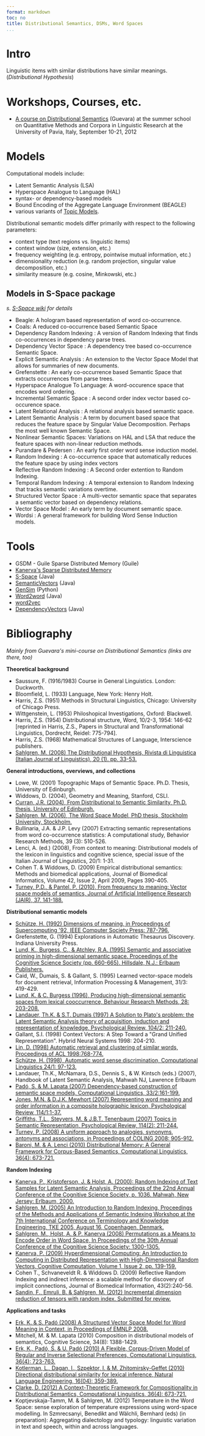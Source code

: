 ```yaml
---
format: markdown
toc: no
title: Distributional Semantics, DSMs, Word Spaces
...
```

# Intro

Linguistic items with similar distributions have similar meanings. (*Distributional Hypothesis*)

# Workshops, Courses, etc.

 - [A course on Distributional Semantics](http://www.gavagai.se/distributional_semantics.php) (Guevara) at the summer school on Quantitative Methods and Corpora in Linguistic Research at the University of Pavia, Italy, September 10-21, 2012


# Models

Computational models include: 
  
 - Latent Semantic Analysis (LSA) 
 - Hyperspace Analogue to Language (HAL)
 - syntax- or dependency-based models
 - Bound Encoding of the Aggregate Language Environment (BEAGLE)
 - various variants of [Topic Models](http://ru.wikipedia.org/wiki/%D0%A2%D0%B5%D0%BC%D0%B0%D1%82%D0%B8%D1%87%D0%B5%D1%81%D0%BA%D0%BE%D0%B5_%D0%BC%D0%BE%D0%B4%D0%B5%D0%BB%D0%B8%D1%80%D0%BE%D0%B2%D0%B0%D0%BD%D0%B8%D0%B5).  

Distributional semantic models differ primarily with respect to the following parameters:  

 - context type (text regions vs. linguistic items)  
 - context window (size, extension, etc.)  
 - frequency weighting (e.g. entropy, pointwise mutual information, etc.)  
 - dimensionality reduction (e.g. random projection, singular value decomposition, etc.)  
 - similarity measure (e.g. cosine, Minkowski, etc.)

## Models in S-Space package

*s. [S-Space wiki](https://github.com/fozziethebeat/S-Space/wiki/PackageLayout#implementations) for details*

 - Beagle: A hologram based representation of word co-occurrence.
 - Coals: A reduced co-occurrence based Semantic Space
 - Dependency Random Indexing : A version of Random Indexing that finds co-occurrences in dependency parse trees.
 - Dependency Vector Space : A dependency tree based co-occurrence Semantic Space.
 - Explicit Semantic Analysis : An extension to the Vector Space Model that allows for summaries of new documents.
 - Grefenstette : An early co-occurrence based Semantic Space that extracts occurrences from parse trees.
 - Hyperspace Analogue To Language: A word-occurence space that encodes word ordering.
 - Incremental Semantic Space : A second order index vector based co-occurence space.
 - Latent Relational Analysis : A relational analysis based semantic space.
 - Latent Semantic Analysis : A term by document based space that reduces the feature space by Singular Value Decomposition. Perhaps the most well known Semantic Space.
 - Nonlinear Semantic Spaces: Variations on HAL and LSA that reduce the feature spaces with non-linear reduction methods.
 - Purandare & Pedersen : An early first order word sense induction model.
 - Random Indexing : A co-occurrence space that automatically reduces the feature space by using index vectors
 - Reflective Random Indexing : A Second order extention to Random Indexing.
 - Temporal Random Indexing : A temporal extension to Random Indexing that tracks semantic variations overtime.
 - Structured Vector Space : A multi-vector semantic space that separates a semantic vector based on dependency relations.
 - Vector Space Model : An early term by document semantic space.
 - Wordsi : A general framework for building Word Sense Induction models.


# Tools

 - GSDM - Guile Sparse Distributed Memory (Guile)
 - [Kanerva's Sparse Distributed Memory](https://github.com/msbrogli/sdm)
 - [S-Space](https://github.com/fozziethebeat/S-Space) (Java)
 - [SemanticVectors](http://code.google.com/p/semanticvectors/) (Java)
 - [GenSim](http://radimrehurek.com/gensim/) (Python)
 - [Word2word](http://www.indiana.edu/~semantic/word2word/) (Java)
 - [word2vec](https://code.google.com/p/word2vec/)    
 - [DependencyVectors](http://nlpado.de/~sebastian/software/dv.shtml) (Java)

# Bibliography

*Mainly from Guevara's mini-course on Distributional Semantics (links are there, too)*

**Theoretical background**

 - Saussure, F. (1916/1983) Course in General Linguistics. London: Duckworth.
 - Bloomfield, L. (1933) Language, New York: Henry Holt.
 - Harris, Z.S. (1951) Methods in Structural Linguistics, Chicago: University of Chicago Press.
 - Wittgenstein, L. (1953) Philoshopical Investigations, Oxford: Blackwell.
 - Harris, Z.S. (1954) Distributional structure, Word, 10/2-3, 1954: 146-62 [reprinted in Harris, Z.S., Papers in Structural and Transformational Linguistics, Dordrecht, Reidel: 775-794].
 - Harris, Z.S. (1968) Mathematical Structures of Language, Interscience publishers.
 - [Sahlgren, M. (2008) The Distributional Hypothesis, Rivista di Linguistica (Italian Journal of Linguistics), 20 (1). pp. 33-53.](http://soda.swedish-ict.se/3941/1/sahlgren.distr-hypo.pdf)

**General introductions, overviews, and collections**

 - Lowe, W. (2001) Topographic Maps of Semantic Space. Ph.D. Thesis, University of Edinburgh.
 - Widdows, D. (2004), Geometry and Meaning, Stanford, CSLI.
 - [Curran, J.R. (2004), From Distributional to Semantic Similarity, Ph.D. thesis, University of Edinburgh.](http://www.inf.ed.ac.uk/publications/thesis/online/IP030023.pdf)
 - [Sahlgren, M. (2006), The Word Space Model, PhD thesis, Stockholm University, Stockholm.](http://www.sics.se/%7Emange/TheWordSpaceModel.pdf)
 - Bullinaria, J.A. & J.P. Levy (2007) Extracting semantic representations from word co-occurrence statistics: A computational study, Behavior Research Methods, 39 (3): 510-526.
 - Lenci, A. (ed.) (2008), From context to meaning: Distributional models of the lexicon in linguistics and cognitive science, special issue of the Italian Journal of Linguistics, 20/1: 1-31.
 - Cohen T. & Widdows, D. (2009) Empirical distributional semantics: Methods and biomedical applications, Journal of Biomedical Informatics, Volume 42, Issue 2, April 2009, Pages 390-405.
 - [Turney, P.D., & Pantel, P. (2010), From frequency to meaning: Vector space models of semantics, Journal of Artificial Intelligence Research (JAIR), 37, 141-188.](http://arxiv.org/pdf/1003.1141v1)

**Distributional semantic models**

 - [Schütze, H. (1992) Dimensions of meaning, in Proceedings of Supercomputing '92, IEEE Computer Society Press: 787-796.](http://citeseerx.ist.psu.edu/viewdoc/download?doi=10.1.1.27.978&rep=rep1&type=pdf)
 - Grefenstette, G. (1994) Explorations in Automatic Thesaurus Discovery. Indiana University Press.
 - [Lund, K., Burgess, C., & Atchley, R.A. (1995) Semantic and associative priming in high-dimensional semantic space. Proceedings of the Cognitive Science Society (pp. 660-665). Hillsdale, N.J.: Erlbaum Publishers.](http://locutus.ucr.edu/reprintPDFs/lba95csp.pdf)
 - Caid, W., Dumais, S. & Gallant, S. (1995) Learned vector-space models for document retrieval, Information Processing & Management, 31/3: 419-429.
 - [Lund, K. & C. Burgess (1996), Producing high-dimensional semantic spaces from lexical cooccurrence, Behaviour Research Methods, 28: 203-208.](http://locutus.ucr.edu/reprintPDFs/lb96brmic.pdf)
 - [Landauer, Th.K. & S.T. Dumais (1997) A Solution to Plato's problem: the Latent Semantic Analysis theory of acquisition, induction and representation of knowledge, Psychological Review, 104/2: 211-240.](http://lsa.colorado.edu/papers/plato/plato.annote.html)
 - Gallant, S.I. (1998) Context Vectors: A Step Toward a "Grand Unified Representation". Hybrid Neural Systems 1998: 204-210.
 - [Lin, D. (1998) Automatic retrieval and clustering of similar words, Proceedings of ACL 1998:768-774.](http://www.aclweb.org/anthology-new/C/C98/C98-2122.pdf)
 - [Schütze, H. (1998), Automatic word sense discrimination, Computational Linguistics 24/1: 97-123.](http://www.aclweb.org/anthology/J/J98/J98-1004.pdf)
 - Landauer, Th.K., McNamara, D.S., Dennis S., & W. Kintsch (eds.) (2007), Handbook of Latent Semantic Analysis, Mahwah NJ, Lawrence Erlbaum
 - [Padó, S. & M. Lapata (2007) Dependency-based construction of semantic space models, Computational Linguistics, 33/2:161-199.](http://www.aclweb.org/anthology/J/J07/J07-2002.pdf)
 - [Jones, M.N. & D.J.K. Mewhort (2007) Representing word meaning and order information in a composite holographic lexicon, Psychological Review, 114/1:1-37.](http://www.indiana.edu/%7Eclcl/New/Jones_Mewhort_PR.pdf)
 - [Griffiths, T.L., Steyvers, M. & J.B.T. Tenenbaum (2007) Topics in Semantic Representation, Psychological Review, 114(2): 211-244.](http://psiexp.ss.uci.edu/research/papers/Griffiths_Steyvers_Tenenbaum_2007.pdf)
 - [Turney, P. (2008) A uniform approach to analogies, synonyms, antonyms and associations, in Proceedings of COLING 2008: 905-912.](http://aclweb.org/anthology-new/C/C08/C08-1114.pdf)
 - [Baroni, M. & A. Lenci (2010) Distributional Memory: A General Framework for Corpus-Based Semantics, Computational Linguistics, 36(4): 673-721.](http://www.aclweb.org/anthology-new/J/J10/J10-4006.pdf)

**Random Indexing**

 - [Kanerva, P., Kristoferson, J. & Holst, A. (2000): Random Indexing of Text Samples for Latent Semantic Analysis, Proceedings of the 22nd Annual Conference of the Cognitive Science Society, p. 1036. Mahwah, New Jersey: Erlbaum, 2000.](http://www.rni.org/kanerva/cogsci2k-poster.txt)
 - [Sahlgren, M. (2005) An Introduction to Random Indexing, Proceedings of the Methods and Applications of Semantic Indexing Workshop at the 7th International Conference on Terminology and Knowledge Engineering, TKE 2005, August 16, Copenhagen, Denmark.](http://www.sics.se/~mange/papers/RI_intro.pdf)
 - [Sahlgren, M., Holst, A. & P. Kanerva (2008) Permutations as a Means to Encode Order in Word Space, In Proceedings of the 30th Annual Conference of the Cognitive Science Society: 1300-1305.](http://soda.swedish-ict.se/3436/1/permutationsCogSci08.pdf)
 - [Kanerva, P. (2009) Hyperdimensional Computing: An Introduction to Computing in Distributed Representation with High-Dimensional Random Vectors, Cognitive Computation, Volume 1, Issue 2, pp. 139-159.](http://redwood.berkeley.edu/pkanerva/papers/kanerva09-hyperdimensional.pdf)
 - Cohen T., Schvaneveldt R. & Widdows D. (2009) Reflective Random Indexing and indirect inference: a scalable method for discovery of implicit connections, Journal of Biomedical Information, 43(2):240-56.
 - [Sandin, F., Emruli, B. & Sahlgren, M. (2012) Incremental dimension reduction of tensors with random index. Submitted for review.](http://arxiv.org/abs/1103.3585)

**Applications and tasks**

 - [Erk, K. & S. Padó (2008) A Structured Vector Space Model for Word Meaning in Context, in Proceedings of EMNLP 2008.](http://www.nlpado.de/%7Esebastian/pub/papers/emnlp08_erk.shtml)
 - Mitchell, M. & M. Lapata (2010) Composition in distributional models of semantics, Cognitive Science, 34(8): 1388-1429.
 - [Erk, K., Padó, S. & U. Padó (2010) A Flexible, Corpus-Driven Model of Regular and Inverse Selectional Preferences, Computational Linguistics, 36(4): 723-763.](http://www.aclweb.org/anthology-new/J/J10/J10-4007.pdf)
 - [Kotlerman, L., Dagan, I., Szpektor, I. & M. Zhitomirsky-Geffet (2010) Directional distributional similarity for lexical inference, Natural Language Engineering, 16(04): 359-389.](http://u.cs.biu.ac.il/%7Edavidol/Lili%20Kotleman%27s%20homepage.files/directional-distsim.pdf)
 - [Clarke, D. (2012) A Context-Theoretic Framework for Compositionality in Distributional Semantics, Computational Linguistics, 36(4): 673-721.](http://www.aclweb.org/anthology-new/J/J12/J12-1002.pdf)
 - Koptjevskaja-Tamm, M. & Sahlgren, M. (2012) Temperature in the Word Space: sense exploration of temperature expressions using word-space modelling. In Szmrecsanyi, Benedikt and Wälchli, Bernhard (eds) (in preparation): Aggregating dialectology and typology: linguistic variation in text and speech, within and across languages.
